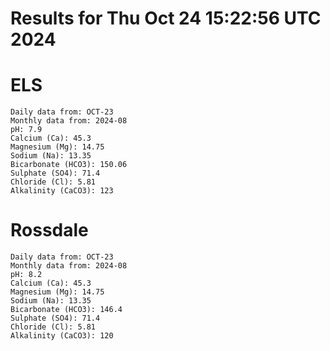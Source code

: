 # Results for Thu Oct 24 15:22:56 UTC 2024
# ELS
```
Daily data from: OCT-23
Monthly data from: 2024-08
pH: 7.9
Calcium (Ca): 45.3
Magnesium (Mg): 14.75
Sodium (Na): 13.35
Bicarbonate (HCO3): 150.06
Sulphate (SO4): 71.4
Chloride (Cl): 5.81
Alkalinity (CaCO3): 123
```
# Rossdale
```
Daily data from: OCT-23
Monthly data from: 2024-08
pH: 8.2
Calcium (Ca): 45.3
Magnesium (Mg): 14.75
Sodium (Na): 13.35
Bicarbonate (HCO3): 146.4
Sulphate (SO4): 71.4
Chloride (Cl): 5.81
Alkalinity (CaCO3): 120
```
